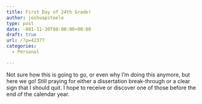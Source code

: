```yaml
---
title: First Day of 24th Grade!
author: joshuapsteele
type: post
date: -001-11-30T00:00:00+00:00
draft: true
url: /?p=42377
categories:
  - Personal

---
```

Not sure how this is going to go, or even why I&#8217;m doing this anymore, but here we go! Still praying for either a dissertation break-through or a clear sign that I should quit. I hope to receive or discover one of those before the end of the calendar year.